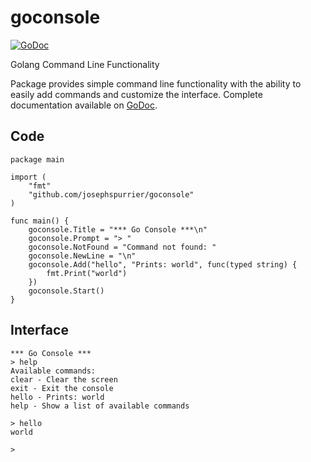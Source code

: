 goconsole
==========
[![GoDoc](https://godoc.org/github.com/josephspurrier/goconsole?status.svg)](https://godoc.org/github.com/josephspurrier/goconsole)

Golang Command Line Functionality

Package provides simple command line functionality with the ability to easily add commands and customize the interface. Complete documentation available on [GoDoc](https://godoc.org/github.com/josephspurrier/goconsole).

## Code

```
package main

import (
	"fmt"
	"github.com/josephspurrier/goconsole"
)

func main() {
	goconsole.Title = "*** Go Console ***\n"
	goconsole.Prompt = "> "
	goconsole.NotFound = "Command not found: "
	goconsole.NewLine = "\n"
	goconsole.Add("hello", "Prints: world", func(typed string) {
		fmt.Print("world")
	})
	goconsole.Start()
}
```

## Interface
```
*** Go Console ***
> help
Available commands:
clear - Clear the screen
exit - Exit the console
hello - Prints: world
help - Show a list of available commands

> hello
world

>
```